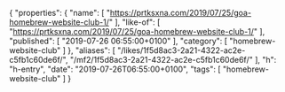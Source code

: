 {
  "properties": {
    "name": [
      "https://prtksxna.com/2019/07/25/goa-homebrew-website-club-1/"
    ],
    "like-of": [
      "https://prtksxna.com/2019/07/25/goa-homebrew-website-club-1/"
    ],
    "published": [
      "2019-07-26 06:55:00+0100"
    ],
    "category": [
      "homebrew-website-club"
    ]
  },
  "aliases": [
    "/likes/1f5d8ac3-2a21-4322-ac2e-c5fb1c60de6f/",
    "/mf2/1f5d8ac3-2a21-4322-ac2e-c5fb1c60de6f/"
  ],
  "h": "h-entry",
  "date": "2019-07-26T06:55:00+0100",
  "tags": [
    "homebrew-website-club"
  ]
}

